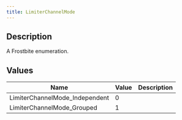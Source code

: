 ```yaml
---
title: LimiterChannelMode
---
```

## Description

A Frostbite enumeration.

## Values

| Name                            | Value | Description |
| ------------------------------- | ----- | ----------- |
| LimiterChannelMode\_Independent | 0     |             |
| LimiterChannelMode\_Grouped     | 1     |             |

